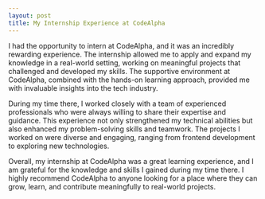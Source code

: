 ```yaml
---
layout: post
title: My Internship Experience at CodeAlpha
---
```



I had the opportunity to intern at CodeAlpha, and it was an incredibly rewarding experience. The internship allowed me to apply and expand my knowledge in a real-world setting, working on meaningful projects that challenged and developed my skills. The supportive environment at CodeAlpha, combined with the hands-on learning approach, provided me with invaluable insights into the tech industry.

During my time there, I worked closely with a team of experienced professionals who were always willing to share their expertise and guidance. This experience not only strengthened my technical abilities but also enhanced my problem-solving skills and teamwork. The projects I worked on were diverse and engaging, ranging from frontend development to exploring new technologies.

Overall, my internship at CodeAlpha was a great learning experience, and I am grateful for the knowledge and skills I gained during my time there. I highly recommend CodeAlpha to anyone looking for a place where they can grow, learn, and contribute meaningfully to real-world projects.